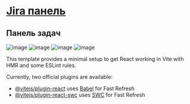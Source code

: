 # [Jira панель](https://dmitriy-rassol.github.io/React-copy-Jira)
## Панель задач
![image](https://github.com/Dmitriy-Rassol/React-copy-Jira/assets/52157280/d8f2bd25-db3a-497f-b2a9-cd1a2562b5e3)
![image](https://github.com/Dmitriy-Rassol/React-copy-Jira/assets/52157280/2488f0c9-fff6-49f9-924f-772346859ab9)
![image](https://github.com/Dmitriy-Rassol/React-copy-Jira/assets/52157280/d69e3553-050f-403f-8744-eec6ad49c300)
![image](https://github.com/Dmitriy-Rassol/React-copy-Jira/assets/52157280/8975dd6e-bd66-450d-86f3-b3ef030c6d09)

This template provides a minimal setup to get React working in Vite with HMR and some ESLint rules.

Currently, two official plugins are available:

- [@vitejs/plugin-react](https://github.com/vitejs/vite-plugin-react/blob/main/packages/plugin-react/README.md) uses [Babel](https://babeljs.io/) for Fast Refresh
- [@vitejs/plugin-react-swc](https://github.com/vitejs/vite-plugin-react-swc) uses [SWC](https://swc.rs/) for Fast Refresh

